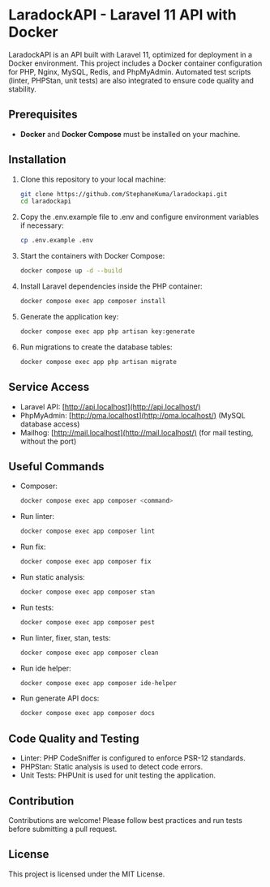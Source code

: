 # LaradockAPI - Laravel 11 API with Docker

LaradockAPI is an API built with Laravel 11, optimized for deployment in a Docker environment. This project includes a Docker container configuration for PHP, Nginx, MySQL, Redis, and PhpMyAdmin. Automated test scripts (linter, PHPStan, unit tests) are also integrated to ensure code quality and stability.

## Prerequisites

- **Docker** and **Docker Compose** must be installed on your machine.

## Installation

1. Clone this repository to your local machine:

   ```bash
   git clone https://github.com/StephaneKuma/laradockapi.git
   cd laradockapi

2. Copy the .env.example file to .env and configure environment variables if necessary:

    ```bash
    cp .env.example .env

3. Start the containers with Docker Compose:

    ```bash
    docker compose up -d --build

4. Install Laravel dependencies inside the PHP container:

    ```bash
    docker compose exec app composer install

5. Generate the application key:

    ```bash
    docker compose exec app php artisan key:generate

6. Run migrations to create the database tables:

    ```bash
    docker compose exec app php artisan migrate


## Service Access

- Laravel API: [http://api.localhost](http://api.localhost/)
- PhpMyAdmin: [http://pma.localhost](http://pma.localhost/) (MySQL database access)
- Mailhog: [http://mail.localhost](http://mail.localhost/) (for mail testing, without the port)

## Useful Commands

- Composer:

    ```bash
    docker compose exec app composer <command>

- Run linter:

    ```bash
    docker compose exec app composer lint

- Run fix:

    ```bash
    docker compose exec app composer fix

- Run static analysis:

    ```bash
    docker compose exec app composer stan

- Run tests:

    ```bash
    docker compose exec app composer pest

- Run linter, fixer, stan, tests:

    ```bash
    docker compose exec app composer clean

- Run ide helper:

    ```bash
    docker compose exec app composer ide-helper

- Run generate API docs:

    ```bash
    docker compose exec app composer docs

## Code Quality and Testing

- Linter: PHP CodeSniffer is configured to enforce PSR-12 standards.
- PHPStan: Static analysis is used to detect code errors.
- Unit Tests: PHPUnit is used for unit testing the application.

## Contribution

Contributions are welcome! Please follow best practices and run tests before submitting a pull request.

## License

This project is licensed under the MIT License.
